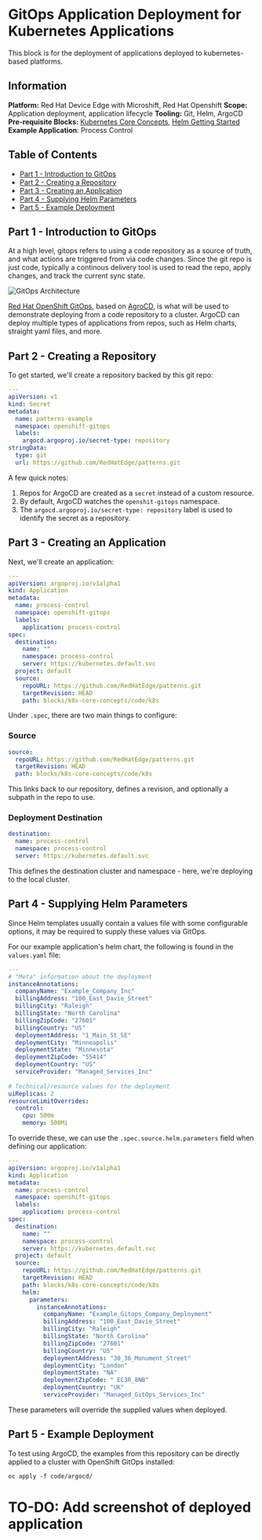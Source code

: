 # GitOps Application Deployment for Kubernetes Applications
This block is for the deployment of applications deployed to kubernetes-based platforms.

## Information
**Platform:** Red Hat Device Edge with Microshift, Red Hat Openshift
**Scope:** Application deployment, application lifecycle
**Tooling:** Git, Helm, ArgoCD
**Pre-requisite Blocks:** [Kubernetes Core Concepts](../k8s-core-concepts/README.md), [Helm Getting Started](../helm-getting-started/README.md)
**Example Application**: Process Control

## Table of Contents
* [Part 1 - Introduction to GitOps](#part-1---introduction-to-gitops)
* [Part 2 - Creating a Repository](#part-2---creating-a-repository)
* [Part 3 - Creating an Application](#part-3---creating-an-application)
* [Part 4 - Supplying Helm Parameters](#part-4---supplying-helm-parameters)
* [Part 5 - Example Deployment](#part-5---example-deployment)

## Part 1 - Introduction to GitOps
At a high level, gitops refers to using a code repository as a source of truth, and what actions are triggered from via code changes. Since the git repo is just code, typically a continous delivery tool is used to read the repo, apply changes, and track the current sync state.

![GitOps Architecture](https://argo-cd.readthedocs.io/en/stable/assets/argocd_architecture.png)

[Red Hat OpenShift GitOps](https://www.redhat.com/en/technologies/cloud-computing/openshift/gitops), based on [AgroCD](https://argo-cd.readthedocs.io/), is what will be used to demonstrate deploying from a code repository to a cluster. ArgoCD can deploy multiple types of applications from repos, such as Helm charts, straight yaml files, and more.

## Part 2 - Creating a Repository
To get started, we'll create a repository backed by this git repo:
```yaml
---
apiVersion: v1
kind: Secret
metadata:
  name: patterns-example
  namespace: openshift-gitops
  labels:
    argocd.argoproj.io/secret-type: repository
stringData:
  type: git
  url: https://github.com/RedHatEdge/patterns.git
```

A few quick notes:
1. Repos for ArgoCD are created as a `secret` instead of a custom resource.
2. By default, ArgoCD watches the `openshit-gitops` namespace.
3. The `argocd.argoproj.io/secret-type: repository` label is used to identify the secret as a repository.

## Part 3 - Creating an Application
Next, we'll create an application:
```yaml
---
apiVersion: argoproj.io/v1alpha1
kind: Application
metadata:
  name: process-control
  namespace: openshift-gitops
  labels:
    application: process-control
spec:
  destination:
    name: ""
    namespace: process-control
    server: https://kubernetes.default.svc
  project: default
  source:
    repoURL: https://github.com/RedHatEdge/patterns.git
    targetRevision: HEAD
    path: blocks/k8s-core-concepts/code/k8s
```

Under `.spec`, there are two main things to configure:
### Source
```yaml
source:
  repoURL: https://github.com/RedHatEdge/patterns.git
  targetRevision: HEAD
  path: blocks/k8s-core-concepts/code/k8s
```
This links back to our repository, defines a revision, and optionally a subpath in the repo to use.

### Deployment Destination
```yaml
destination:
  name: process-control
  namespace: process-control
  server: https://kubernetes.default.svc
```
This defines the destination cluster and namespace - here, we're deploying to the local cluster.

## Part 4 - Supplying Helm Parameters
Since Helm templates usually contain a values file with some configurable options, it may be required to supply these values via GitOps.

For our example application's helm chart, the following is found in the `values.yaml` file:
```yaml
---
# "Meta" information about the deployment
instanceAnnotations:
  companyName: "Example_Company_Inc"
  billingAddress: "100_East_Davie_Street"
  billingCity: "Raleigh"
  billingState: "North Carolina"
  billingZipCode: "27601"
  billingCountry: "US"
  deploymentAddress: "1_Main_St_SE"
  deploymentCity: "Minneapolis"
  deploymentState: "Minnesota"
  deploymentZipCode: "55414"
  deploymentCountry: "US"
  serviceProvider: "Managed_Services_Inc"
  
# Technical/resource values for the deployment
uiReplicas: 2
resourceLimitOverrides:
  control:
    cpu: 500m
    memory: 500Mi
```

To override these, we can use the `.spec.source.helm.parameters` field when defining our application:
```yaml
---
apiVersion: argoproj.io/v1alpha1
kind: Application
metadata:
  name: process-control
  namespace: openshift-gitops
  labels:
    application: process-control
spec:
  destination:
    name: ""
    namespace: process-control
    server: https://kubernetes.default.svc
  project: default
  source:
    repoURL: https://github.com/RedHatEdge/patterns.git
    targetRevision: HEAD
    path: blocks/k8s-core-concepts/code/k8s
    helm:
      parameters:
        instanceAnnotations:
          companyName: "Example_Gitops_Company_Deployment"
          billingAddress: "100_East_Davie_Street"
          billingCity: "Raleigh"
          billingState: "North Carolina"
          billingZipCode: "27601"
          billingCountry: "US"
          deploymentAddress: "30_36_Monument_Street"
          deploymentCity: "London"
          deploymentState: "NA"
          deploymentZipCode: " EC3R_8NB"
          deploymentCountry: "UK"
          serviceProvider: "Managed_GitOps_Services_Inc"
```

These parameters will override the supplied values when deployed.

## Part 5 - Example Deployment
To test using ArgoCD, the examples from this repository can be directly applied to a cluster with OpenShift GitOps installed:
```
oc apply -f code/argocd/
```

# TO-DO: Add screenshot of deployed application